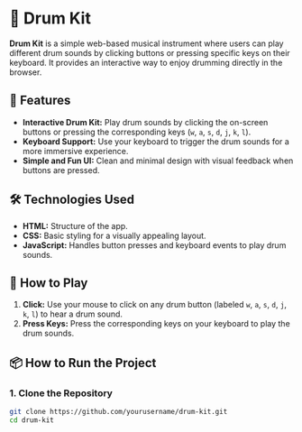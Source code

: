 # 🥁 Drum Kit

**Drum Kit** is a simple web-based musical instrument where users can play different drum sounds by clicking buttons or pressing specific keys on their keyboard. It provides an interactive way to enjoy drumming directly in the browser.

## 🚀 Features

- **Interactive Drum Kit:** Play drum sounds by clicking the on-screen buttons or pressing the corresponding keys (`w`, `a`, `s`, `d`, `j`, `k`, `l`).
- **Keyboard Support:** Use your keyboard to trigger the drum sounds for a more immersive experience.
- **Simple and Fun UI:** Clean and minimal design with visual feedback when buttons are pressed.

## 🛠️ Technologies Used

- **HTML:** Structure of the app.
- **CSS:** Basic styling for a visually appealing layout.
- **JavaScript:** Handles button presses and keyboard events to play drum sounds.

## 🎹 How to Play

1. **Click:** Use your mouse to click on any drum button (labeled `w`, `a`, `s`, `d`, `j`, `k`, `l`) to hear a drum sound.
2. **Press Keys:** Press the corresponding keys on your keyboard to play the drum sounds.

## 📦 How to Run the Project

### 1. Clone the Repository

```bash
git clone https://github.com/yourusername/drum-kit.git
cd drum-kit
